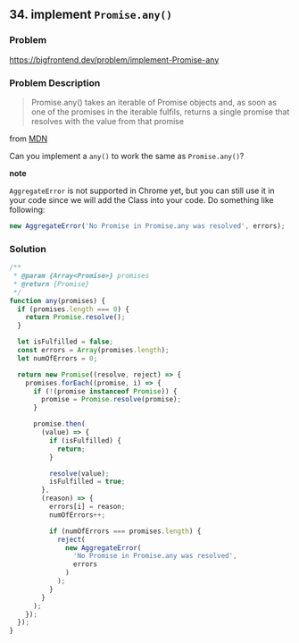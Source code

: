 ## 34. implement `Promise.any()`

### Problem

https://bigfrontend.dev/problem/implement-Promise-any

### Problem Description

> Promise.any() takes an iterable of Promise objects and, as soon as one of the promises in the iterable fulfils, returns a single promise that resolves with the value from that promise

from [MDN](https://developer.mozilla.org/en-US/docs/Web/JavaScript/Reference/Global_Objects/Promise/any)

Can you implement a `any()` to work the same as `Promise.any()`?

**note**

`AggregateError` is not supported in Chrome yet, but you can still use it in your code since we will add the Class into your code. Do something like following:

```js
new AggregateError('No Promise in Promise.any was resolved', errors);
```

### Solution

```js
/**
 * @param {Array<Promise>} promises
 * @return {Promise}
 */
function any(promises) {
  if (promises.length === 0) {
    return Promise.resolve();
  }

  let isFulfilled = false;
  const errors = Array(promises.length);
  let numOfErrors = 0;

  return new Promise((resolve, reject) => {
    promises.forEach((promise, i) => {
      if (!(promise instanceof Promise)) {
        promise = Promise.resolve(promise);
      }

      promise.then(
        (value) => {
          if (isFulfilled) {
            return;
          }

          resolve(value);
          isFulfilled = true;
        },
        (reason) => {
          errors[i] = reason;
          numOfErrors++;

          if (numOfErrors === promises.length) {
            reject(
              new AggregateError(
                'No Promise in Promise.any was resolved',
                errors
              )
            );
          }
        }
      );
    });
  });
}
```
